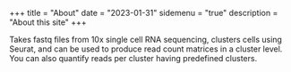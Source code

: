 +++
title = "About"
date = "2023-01-31"
sidemenu = "true"
description = "About this site"
+++

Takes fastq files from 10x single cell RNA sequencing, clusters cells using Seurat, and can be used to produce 
read count matrices in a cluster level. You can also quantify reads per cluster having predefined clusters.

